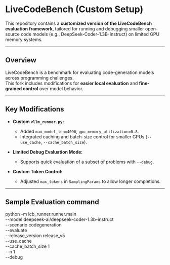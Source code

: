 # **LiveCodeBench (Custom Setup)**

This repository contains a **customized version of the LiveCodeBench evaluation framework**, tailored for running and debugging smaller open-source code models (e.g., DeepSeek-Coder-1.3B-Instruct) on limited GPU memory systems.

---

## **Overview**

LiveCodeBench is a benchmark for evaluating code-generation models across programming challenges.  
This fork includes modifications for **easier local evaluation** and **fine-grained control** over model behavior.

---

## **Key Modifications**

- **Custom `vllm_runner.py`:**
  - Added `max_model_len=4096`, `gpu_memory_utilization=0.8`.
  - Integrated caching and batch-size control for smaller GPUs (`--use_cache`, `--cache_batch_size`).

- **Limited Debug Evaluation Mode:**
  - Supports quick evaluation of a subset of problems with `--debug`.

- **Custom Token Control:**
  - Adjusted `max_tokens` in `SamplingParams` to allow longer completions.

---

## **Sample Evaluation command**

python -m lcb_runner.runner.main \
    --model deepseek-ai/deepseek-coder-1.3b-instruct \
    --scenario codegeneration \
    --evaluate \
    --release_version release_v5 \
    --use_cache \
    --cache_batch_size 1 \
    --n 1 \
    --debug
